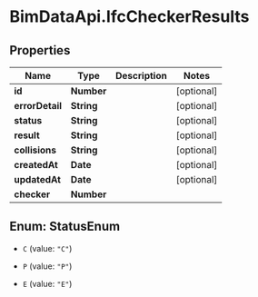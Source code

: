 # BimDataApi.IfcCheckerResults

## Properties

Name | Type | Description | Notes
------------ | ------------- | ------------- | -------------
**id** | **Number** |  | [optional] 
**errorDetail** | **String** |  | [optional] 
**status** | **String** |  | [optional] 
**result** | **String** |  | [optional] 
**collisions** | **String** |  | [optional] 
**createdAt** | **Date** |  | [optional] 
**updatedAt** | **Date** |  | [optional] 
**checker** | **Number** |  | 



## Enum: StatusEnum


* `C` (value: `"C"`)

* `P` (value: `"P"`)

* `E` (value: `"E"`)





